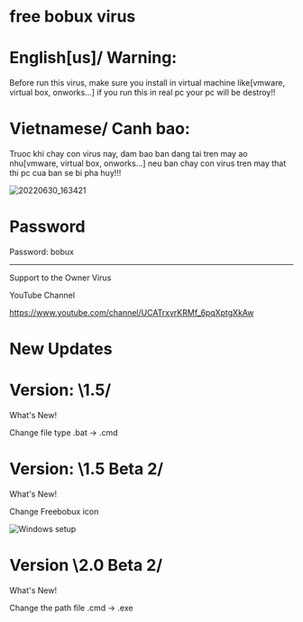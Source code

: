 # free bobux virus

# English[us]/  Warning:
Before run this virus, make sure you install in virtual machine like[vmware, virtual box,
onworks...] if you run this in real pc your pc will be destroy!!

# Vietnamese/  Canh bao:
Truoc khi chay con virus nay, dam bao ban dang tai tren may ao nhu[vmware, virtual box,
onworks...] neu ban chay con virus tren may that thi pc cua ban se bi pha huy!!!

![20220630_163421](https://user-images.githubusercontent.com/94728590/178634894-0e7c61a5-d006-434c-8ad7-43987ce813d0.png)

# Password

Password: bobux

-----------------------

Support to the Owner Virus

YouTube Channel

https://www.youtube.com/channel/UCATrxvrKRMf_6pqXptgXkAw

# New Updates

# Version: \1.5/
What's New!

Change file type .bat -> .cmd

# Version: \1.5 Beta 2/
What's New!

Change Freebobux icon

![Windows setup](https://user-images.githubusercontent.com/94728590/178659382-2919b28c-dd18-4d46-95f9-eea26108c33e.png)

# Version \2.0 Beta 2/
What's New!

Change the path file .cmd -> .exe
